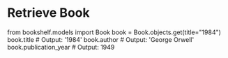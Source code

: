 # Retrieve Book

from bookshelf.models import Book
book = Book.objects.get(title="1984")
book.title  # Output: '1984'
book.author  # Output: 'George Orwell'
book.publication_year  # Output: 1949
